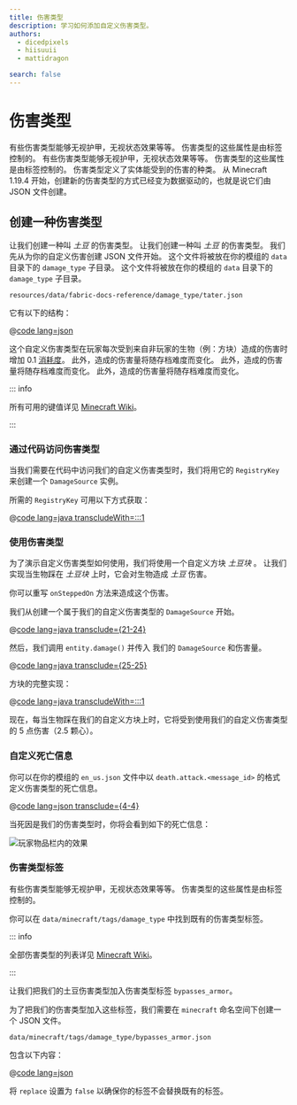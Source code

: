 ```yaml
---
title: 伤害类型
description: 学习如何添加自定义伤害类型。
authors:
  - dicedpixels
  - hiisuuii
  - mattidragon

search: false
---
```


# 伤害类型

有些伤害类型能够无视护甲，无视状态效果等等。 伤害类型的这些属性是由标签控制的。 有些伤害类型能够无视护甲，无视状态效果等等。 伤害类型的这些属性是由标签控制的。 伤害类型定义了实体能受到的伤害的种类。 从 Minecraft 1.19.4 开始，创建新的伤害类型的方式已经变为数据驱动的，也就是说它们由 JSON 文件创建。

## 创建一种伤害类型

让我们创建一种叫 _土豆_ 的伤害类型。 让我们创建一种叫 _土豆_ 的伤害类型。 我们先从为你的自定义伤害创建 JSON 文件开始。 这个文件将被放在你的模组的 `data` 目录下的 `damage_type` 子目录。 这个文件将被放在你的模组的 `data` 目录下的 `damage_type` 子目录。

```:no-line-numbers
resources/data/fabric-docs-reference/damage_type/tater.json
```

它有以下的结构：

@[code lang=json](@/reference/latest/src/main/generated/data/fabric-docs-reference/damage_type/tater.json)

这个自定义伤害类型在玩家每次受到来自非玩家的生物（例：方块）造成的伤害时增加 0.1 [消耗度](https://zh.minecraft.wiki/w/饥饿#饥饿因素)。 此外，造成的伤害量将随存档难度而变化。 此外，造成的伤害量将随存档难度而变化。 此外，造成的伤害量将随存档难度而变化。

::: info

所有可用的键值详见 [Minecraft Wiki](https://zh.minecraft.wiki/w/伤害类型/JSON格式)。

:::

### 通过代码访问伤害类型

当我们需要在代码中访问我们的自定义伤害类型时，我们将用它的 `RegistryKey` 来创建一个 `DamageSource` 实例。

所需的 `RegistryKey` 可用以下方式获取：

@[code lang=java transcludeWith=:::1](@/reference/latest/src/main/java/com/example/docs/damage/FabricDocsReferenceDamageTypes.java)

### 使用伤害类型

为了演示自定义伤害类型如何使用，我们将使用一个自定义方块 _土豆块_ 。 让我们实现当生物踩在 _土豆块_ 上时，它会对生物造成 _土豆_ 伤害。

你可以重写 `onSteppedOn` 方法来造成这个伤害。

我们从创建一个属于我们的自定义伤害类型的 `DamageSource` 开始。

@[code lang=java transclude={21-24}](@/reference/latest/src/main/java/com/example/docs/damage/TaterBlock.java)

然后，我们调用 `entity.damage()` 并传入 我们的 `DamageSource` 和伤害量。

@[code lang=java transclude={25-25}](@/reference/latest/src/main/java/com/example/docs/damage/TaterBlock.java)

方块的完整实现：

@[code lang=java transcludeWith=:::1](@/reference/latest/src/main/java/com/example/docs/damage/TaterBlock.java)

现在，每当生物踩在我们的自定义方块上时，它将受到使用我们的自定义伤害类型的 5 点伤害（2.5 颗心）。

### 自定义死亡信息

你可以在你的模组的 `en_us.json` 文件中以 `death.attack.<message_id>` 的格式定义伤害类型的死亡信息。

@[code lang=json transclude={4-4}](@/reference/latest/src/main/resources/assets/fabric-docs-reference/lang/en_us.json)

当死因是我们的伤害类型时，你将会看到如下的死亡信息：

![玩家物品栏内的效果](/assets/develop/tater-damage-death.png)

### 伤害类型标签

有些伤害类型能够无视护甲，无视状态效果等等。 伤害类型的这些属性是由标签控制的。

你可以在 `data/minecraft/tags/damage_type` 中找到既有的伤害类型标签。

::: info

全部伤害类型的列表详见 [Minecraft Wiki](https://zh.minecraft.wiki/w/标签#伤害类型)。

:::

让我们把我们的土豆伤害类型加入伤害类型标签 `bypasses_armor`。

为了把我们的伤害类型加入这些标签，我们需要在 `minecraft` 命名空间下创建一个 JSON 文件。

```:no-line-numbers
data/minecraft/tags/damage_type/bypasses_armor.json
```

包含以下内容：

@[code lang=json](@/reference/latest/src/main/generated/data/minecraft/tags/damage_type/bypasses_armor.json)

将 `replace` 设置为 `false` 以确保你的标签不会替换既有的标签。
